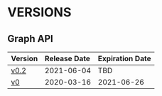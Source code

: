 # VERSIONS

## Graph API

| Version | Release Date | Expiration Date |
|:--|:--|:--|
| [v0.2](./v0.2.md) | 2021-06-04 | TBD |
| [v0](./v0.md) | 2020-03-16 | 2021-06-26 |
